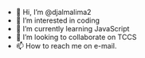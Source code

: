 - 👋 Hi, I’m @djalmalima2
- 👀 I’m interested in coding
- 🌱 I’m currently learning JavaScript
- 💞️ I’m looking to collaborate on TCCS
- 📫 How to reach me on e-mail.

<!---
djalmalima2/djalmalima2 is a ✨ special ✨ repository because its `README.md` (this file) appears on your GitHub profile.
You can click the Preview link to take a look at your changes.
--->
